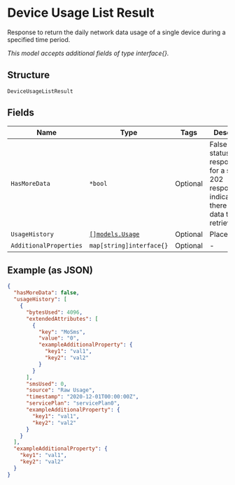 
# Device Usage List Result

Response to return the daily network data usage of a single device during a specified time period.

*This model accepts additional fields of type interface{}.*

## Structure

`DeviceUsageListResult`

## Fields

| Name | Type | Tags | Description |
|  --- | --- | --- | --- |
| `HasMoreData` | `*bool` | Optional | False for a status 200 response.True for a status 202 response, indicating that there is more data to be retrieved. |
| `UsageHistory` | [`[]models.Usage`](../../doc/models/usage.md) | Optional | Placeholder. |
| `AdditionalProperties` | `map[string]interface{}` | Optional | - |

## Example (as JSON)

```json
{
  "hasMoreData": false,
  "usageHistory": [
    {
      "bytesUsed": 4096,
      "extendedAttributes": [
        {
          "key": "MoSms",
          "value": "0",
          "exampleAdditionalProperty": {
            "key1": "val1",
            "key2": "val2"
          }
        }
      ],
      "smsUsed": 0,
      "source": "Raw Usage",
      "timestamp": "2020-12-01T00:00:00Z",
      "servicePlan": "servicePlan0",
      "exampleAdditionalProperty": {
        "key1": "val1",
        "key2": "val2"
      }
    }
  ],
  "exampleAdditionalProperty": {
    "key1": "val1",
    "key2": "val2"
  }
}
```

